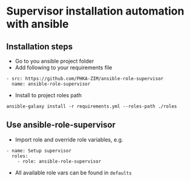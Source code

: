 # Supervisor installation automation with ansible

## Installation steps

- Go to you ansible project folder
- Add following to your requirements file

```
- src: https://github.com/PHKA-ZIM/ansible-role-supervisor
  name: ansible-role-supervisor
```

- Install to project roles path
```
ansible-galaxy install -r requirements.yml --roles-path ./roles
```

## Use ansible-role-supervisor

- Import role and override role variables, e.g.
```
- name: Setup supervisor
  roles:
    - role: ansible-role-supervisor
```

- All available role vars can be found in `defaults`
